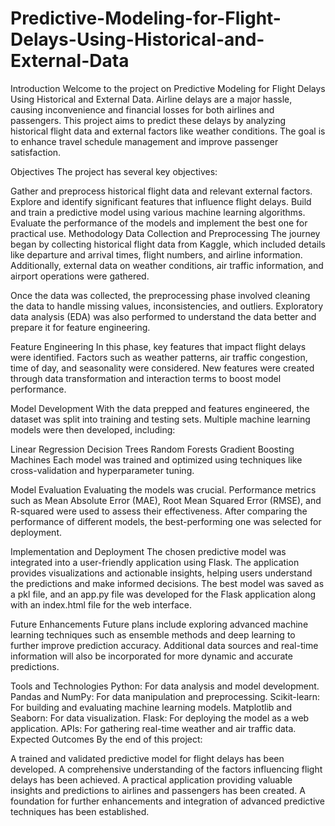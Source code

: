 # Predictive-Modeling-for-Flight-Delays-Using-Historical-and-External-Data
Introduction
Welcome to the project on Predictive Modeling for Flight Delays Using Historical and External Data. Airline delays are a major hassle, causing inconvenience and financial losses for both airlines and passengers. This project aims to predict these delays by analyzing historical flight data and external factors like weather conditions. The goal is to enhance travel schedule management and improve passenger satisfaction.

Objectives
The project has several key objectives:

Gather and preprocess historical flight data and relevant external factors.
Explore and identify significant features that influence flight delays.
Build and train a predictive model using various machine learning algorithms.
Evaluate the performance of the models and implement the best one for practical use.
Methodology
Data Collection and Preprocessing
The journey began by collecting historical flight data from Kaggle, which included details like departure and arrival times, flight numbers, and airline information. Additionally, external data on weather conditions, air traffic information, and airport operations were gathered.

Once the data was collected, the preprocessing phase involved cleaning the data to handle missing values, inconsistencies, and outliers. Exploratory data analysis (EDA) was also performed to understand the data better and prepare it for feature engineering.

Feature Engineering
In this phase, key features that impact flight delays were identified. Factors such as weather patterns, air traffic congestion, time of day, and seasonality were considered. New features were created through data transformation and interaction terms to boost model performance.

Model Development
With the data prepped and features engineered, the dataset was split into training and testing sets. Multiple machine learning models were then developed, including:

Linear Regression
Decision Trees
Random Forests
Gradient Boosting Machines
Each model was trained and optimized using techniques like cross-validation and hyperparameter tuning.

Model Evaluation
Evaluating the models was crucial. Performance metrics such as Mean Absolute Error (MAE), Root Mean Squared Error (RMSE), and R-squared were used to assess their effectiveness. After comparing the performance of different models, the best-performing one was selected for deployment.

Implementation and Deployment
The chosen predictive model was integrated into a user-friendly application using Flask. The application provides visualizations and actionable insights, helping users understand the predictions and make informed decisions. The best model was saved as a pkl file, and an app.py file was developed for the Flask application along with an index.html file for the web interface.

Future Enhancements
Future plans include exploring advanced machine learning techniques such as ensemble methods and deep learning to further improve prediction accuracy. Additional data sources and real-time information will also be incorporated for more dynamic and accurate predictions.

Tools and Technologies
Python: For data analysis and model development.
Pandas and NumPy: For data manipulation and preprocessing.
Scikit-learn: For building and evaluating machine learning models.
Matplotlib and Seaborn: For data visualization.
Flask: For deploying the model as a web application.
APIs: For gathering real-time weather and air traffic data.
Expected Outcomes
By the end of this project:

A trained and validated predictive model for flight delays has been developed.
A comprehensive understanding of the factors influencing flight delays has been achieved.
A practical application providing valuable insights and predictions to airlines and passengers has been created.
A foundation for further enhancements and integration of advanced predictive techniques has been established.
